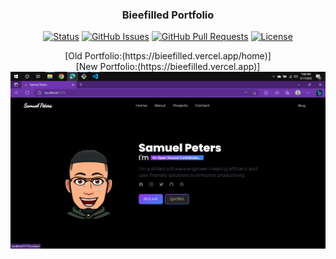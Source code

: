 <h3 align="center">Bieefilled Portfolio</h3>
<div align="center"> 
  

[![Status](https://img.shields.io/badge/status-active-success.svg)]() [![GitHub Issues](https://img.shields.io/github/issues/petsamuel/Bieefilled.svg)](https://github.com/petsamuel/Bieefilled/issues) [![GitHub Pull Requests](https://img.shields.io/github/issues-pr/petsamuel/Bieefilled.svg)](https://github.com/petsamuel/Bieefilled/pulls) [![License](https://img.shields.io/badge/license-MIT-blue.svg)](/LICENSE)

</div>
<p align="center">
   [Old Portfolio:(https://bieefilled.vercel.app/home)] <br>
  [New Portfolio:(https://bieefilled.vercel.app)]
  <br/>
  <a href="#" rel="noopener">
 <img src="./src/assets/Screenshot.png" alt="Bieefilled portfolio Screenshot"></a>
</p>





